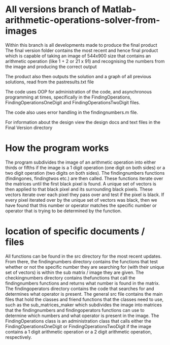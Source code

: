 # All versions branch of Matlab-arithmetic-operations-solver-from-images

Within this branch is all developments made to produce the final product
The final version folder contains the most recent and hence final product which is capable of taking an image of 544x900 size
that contains an arithmetic operation (like 1 + 2 or 21 x 91) and recognising the numbers from the image and producing the correct output

The product also then outputs the solution and a graph of all previous solutions, read from the pastresults.txt file

The code uses OOP for administration of the code, and asynchronous programming at times, specifically in the FindingOperations, FindingOperationsOneDigit 
and FindingOperationsTwoDigit files.

The code also uses error handling in the findingnumbers.m file.

For information about the design view the design docs and text files in the Final Version directory


# How the program works
The program subdivides the image of an arithmetic operation into either thirds or fifths if the image is a 1 digit operation (one digit on both sides) or a two digit operation (two digits on both sides). The findingnumbers functions (findingones, findingtwos etc.) are then called. These functions iterate over the matrices until the first black pixel is found. A unique set of vectors is then applied to that black pixel and its surrounding black pixels. These vectors iterate over each pixel they pass over and test if the pixel is black. If every pixel iterated over by the unique set of vectors was black, then we have found that this number or operator matches the specific number or operator that is trying to be determined by the function.

# location of specific documents / files
All functions can be found in the src directory for the most recent updates. From there, the findingnumbers directory contains the functions that test whether or not the specific number they are searching for (with their unique set of vectors) is within the sub matrix / image they are given. The checkingnumbers directory contains thefunctions that call the findingnumbers functions and returns what number is found in the matrix. The findingoperators directory contains the code that searches for and determines what operator is present. The general src file contains the main files that hold the classes and friend functions that the classes need to use, such as the sub_matrices_maker which subdivides the image into matrices that the findingnumbers and findingoperators functions can use to determine which numbers and what operator is present in the image. The FindingOperations class is an administration class that calls either the FindingOperationsOneDigit or FindingOperationsTwoDigit if the image contains a 1 digit arithmetic operation or a 2 digit arithmetic operation, respectively.

